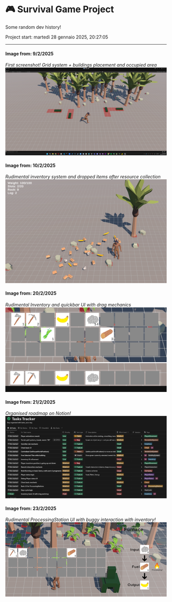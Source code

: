 # **🎮 Survival Game Project**

Some random dev history!

Project start: martedì 28 gennaio 2025, 20:27:05

---
#### **Image from: 9/2/2025**
_First screenshot!_
_Grid system + buildings placement and occupied area_
![alt text](images/image_1.png)

#### **Image from: 10/2/2025**
_Rudimental inventory system and dropped items after resource collection_
![alt text](images/image_2.png)

#### **Image from: 20/2/2025**
_Rudimental Inventory and quickbar UI with drag mechanics_
![alt text](images/image_3.png)
![alt text](images/image_4.png)

#### **Image from: 21/2/2025**
_Organised roadmap on Notion!_
![alt text](images/image_5.png)

#### **Image from: 23/2/2025**
_Rudimental ProcessingStation UI with buggy interaction with inventory!_
![alt text](images/image_6.png)